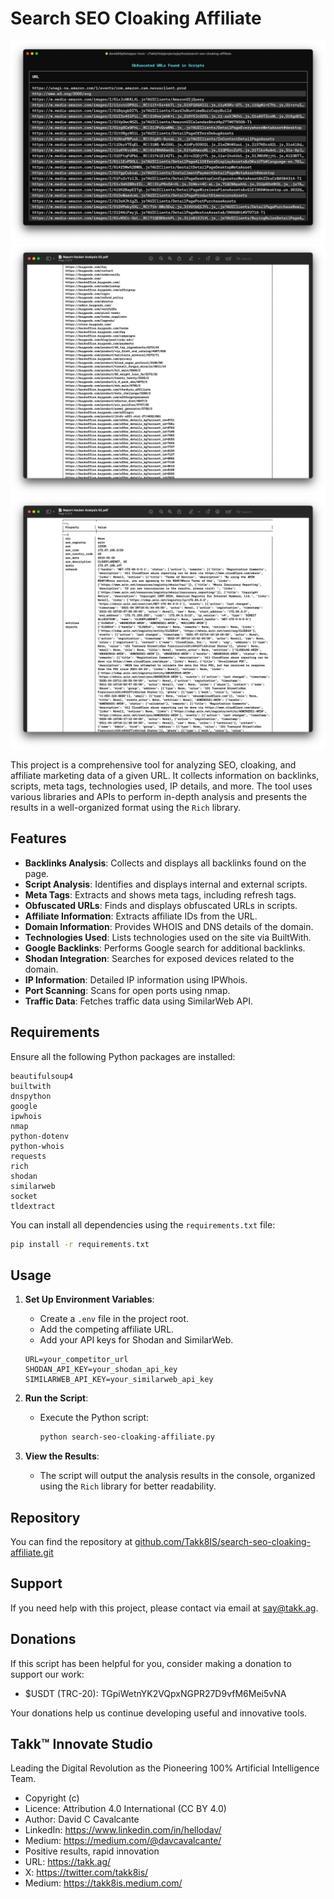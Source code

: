 # Search SEO Cloaking Affiliate

![Search SEO Cloaking Affiliate](./assets/screenshot-01.png?raw=true)
![Search SEO Cloaking Affiliate](./assets/screenshot-02.png?raw=true)
![Search SEO Cloaking Affiliate](./assets/screenshot-03.png?raw=true)

This project is a comprehensive tool for analyzing SEO, cloaking, and affiliate marketing data of a given URL. It collects information on backlinks, scripts, meta tags, technologies used, IP details, and more. The tool uses various libraries and APIs to perform in-depth analysis and presents the results in a well-organized format using the `Rich` library.

## Features

-   **Backlinks Analysis**: Collects and displays all backlinks found on the page.
-   **Script Analysis**: Identifies and displays internal and external scripts.
-   **Meta Tags**: Extracts and shows meta tags, including refresh tags.
-   **Obfuscated URLs**: Finds and displays obfuscated URLs in scripts.
-   **Affiliate Information**: Extracts affiliate IDs from the URL.
-   **Domain Information**: Provides WHOIS and DNS details of the domain.
-   **Technologies Used**: Lists technologies used on the site via BuiltWith.
-   **Google Backlinks**: Performs Google search for additional backlinks.
-   **Shodan Integration**: Searches for exposed devices related to the domain.
-   **IP Information**: Detailed IP information using IPWhois.
-   **Port Scanning**: Scans for open ports using nmap.
-   **Traffic Data**: Fetches traffic data using SimilarWeb API.

## Requirements

Ensure all the following Python packages are installed:

```
beautifulsoup4
builtwith
dnspython
google
ipwhois
nmap
python-dotenv
python-whois
requests
rich
shodan
similarweb
socket
tldextract
```

You can install all dependencies using the `requirements.txt` file:

```sh
pip install -r requirements.txt
```

## Usage

1. **Set Up Environment Variables**:

    - Create a `.env` file in the project root.
    - Add the competing affiliate URL.
    - Add your API keys for Shodan and SimilarWeb.

    ```env
    URL=your_competitor_url
    SHODAN_API_KEY=your_shodan_api_key
    SIMILARWEB_API_KEY=your_similarweb_api_key
    ```

2. **Run the Script**:

    - Execute the Python script:

        ```sh
        python search-seo-cloaking-affiliate.py
        ```

3. **View the Results**:
    - The script will output the analysis results in the console, organized using the `Rich` library for better readability.

## Repository

You can find the repository at [github.com/Takk8IS/search-seo-cloaking-affiliate.git](https://github.com/Takk8IS/search-seo-cloaking-affiliate.git)

## Support

If you need help with this project, please contact via email at say@takk.ag.

## Donations

If this script has been helpful for you, consider making a donation to support our work:

-   $USDT (TRC-20): TGpiWetnYK2VQpxNGPR27D9vfM6Mei5vNA

Your donations help us continue developing useful and innovative tools.

## Takk™ Innovate Studio

Leading the Digital Revolution as the Pioneering 100% Artificial Intelligence Team.

-   Copyright (c)
-   Licence: Attribution 4.0 International (CC BY 4.0)
-   Author: David C Cavalcante
-   LinkedIn: https://www.linkedin.com/in/hellodav/
-   Medium: https://medium.com/@davcavalcante/
-   Positive results, rapid innovation
-   URL: https://takk.ag/
-   X: https://twitter.com/takk8is/
-   Medium: https://takk8is.medium.com/
